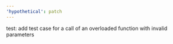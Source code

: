 ```yaml
---
'hypothetical': patch
---
```


test: add test case for a call of an overloaded function with invalid parameters
